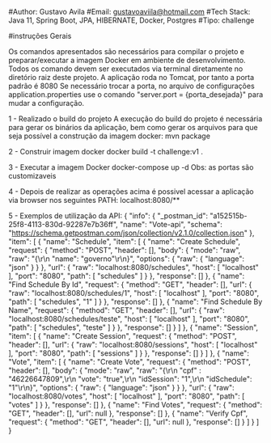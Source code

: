 #Author: Gustavo Avila #Email: gustavoaviila@hotmail.com #Tech Stack: Java 11, Spring Boot, JPA, HIBERNATE, Docker, Postgres #Tipo: challenge

#instruções Gerais

Os comandos apresentados são necessários para compilar o projeto e preparar/executar a imagem Docker em ambiente de desenvolvimento. Todos os comando devem ser executados via terminal diretamente no diretório raiz deste projeto. A aplicação roda no Tomcat, por tanto a porta padrão é 8080 Se necessário trocar a porta, no arquivo de configurações application.properties use o comando "server.port = {porta_desejada}" para mudar a configuração.

1 - Realizado o build do projeto A execução do build do projeto é necessária para gerar os binários da aplicação, bem como gerar os arquivos para que seja possível a construção da imagem docker: mvn package

2 - Construir imagem docker docker build -t challenge:v1 .

3 - Executar a imagem Docker docker-compose up -d Obs: as portas são customizaveis

4 - Depois de realizar as operações acima é possivel acessar a aplicação via browser nos seguintes PATH: localhost:8080/**

5 - Exemplos de utilização da API: { "info": { "_postman_id": "a152515b-25f8-4113-830d-92287e7b36ff", "name": "Vote-api", "schema": "https://schema.getpostman.com/json/collection/v2.1.0/collection.json" }, "item": [ { "name": "Schedule", "item": [ { "name": "Create Schedule", "request": { "method": "POST", "header": [], "body": { "mode": "raw", "raw": "{\r\n "name": "governo"\r\n}", "options": { "raw": { "language": "json" } } }, "url": { "raw": "localhost:8080/schedules", "host": [ "localhost" ], "port": "8080", "path": [ "schedules" ] } }, "response": [] }, { "name": "Find Schedule By Id", "request": { "method": "GET", "header": [], "url": { "raw": "localhost:8080/schedules/1", "host": [ "localhost" ], "port": "8080", "path": [ "schedules", "1" ] } }, "response": [] }, { "name": "Find Schedule By Name", "request": { "method": "GET", "header": [], "url": { "raw": "localhost:8080/schedules/teste", "host": [ "localhost" ], "port": "8080", "path": [ "schedules", "teste" ] } }, "response": [] } ] }, { "name": "Session", "item": [ { "name": "Create Session", "request": { "method": "POST", "header": [], "url": { "raw": "localhost:8080/sessions", "host": [ "localhost" ], "port": "8080", "path": [ "sessions" ] } }, "response": [] } ] }, { "name": "Vote", "item": [ { "name": "Create Vote", "request": { "method": "POST", "header": [], "body": { "mode": "raw", "raw": "{\r\n "cpf" : "46226647809",\r\n "vote": "true",\r\n "idSession": "1",\r\n "idSchedule": "1"\r\n}", "options": { "raw": { "language": "json" } } }, "url": { "raw": "localhost:8080/votes", "host": [ "localhost" ], "port": "8080", "path": [ "votes" ] } }, "response": [] }, { "name": "Find Votes", "request": { "method": "GET", "header": [], "url": null }, "response": [] }, { "name": "Verify Cpf", "request": { "method": "GET", "header": [], "url": null }, "response": [] } ] } ] }
